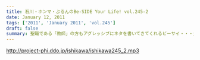 ```yaml
---
title: 石川・ホンマ・ぶるんのBe-SIDE Your Life! vol.245-2
date: January 12, 2011
tags: ['2011', 'January 2011', 'vol.245']
draft: false
summary: 聖職である「教師」の方もアグレッシブにネタを書いてきてくれるビーサイ・・・生徒達に知られたらこりゃ大変です。NAMAE
---
```


http://project-phi.ddo.jp/ishikawa/ishikawa245_2.mp3